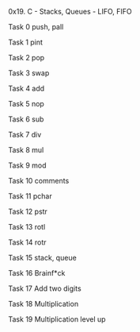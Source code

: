 0x19. C - Stacks, Queues - LIFO, FIFO


Task 0 push, pall


Task 1 pint


Task 2 pop


Task 3 swap


Task 4 add


Task 5 nop


Task 6 sub


Task 7 div


Task 8 mul


Task 9 mod


Task 10 comments


Task 11 pchar


Task 12 pstr


Task 13 rotl


Task 14 rotr


Task 15 stack, queue


Task 16 Brainf*ck


Task 17 Add two digits


Task 18 Multiplication


Task 19 Multiplication level up

